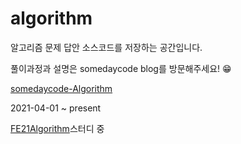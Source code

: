 # algorithm

알고리즘 문제 답안 소스코드를 저장하는 공간입니다.

풀이과정과 설명은 somedaycode blog를 방문해주세요! 😁

[somedaycode-Algorithm](https://somedaycode.github.io/category/algorithm/)

2021-04-01 ~ present

[FE21Algorithm](https://github.com/somedaycode/FE21-AlgorithmStudy)스터디 중
